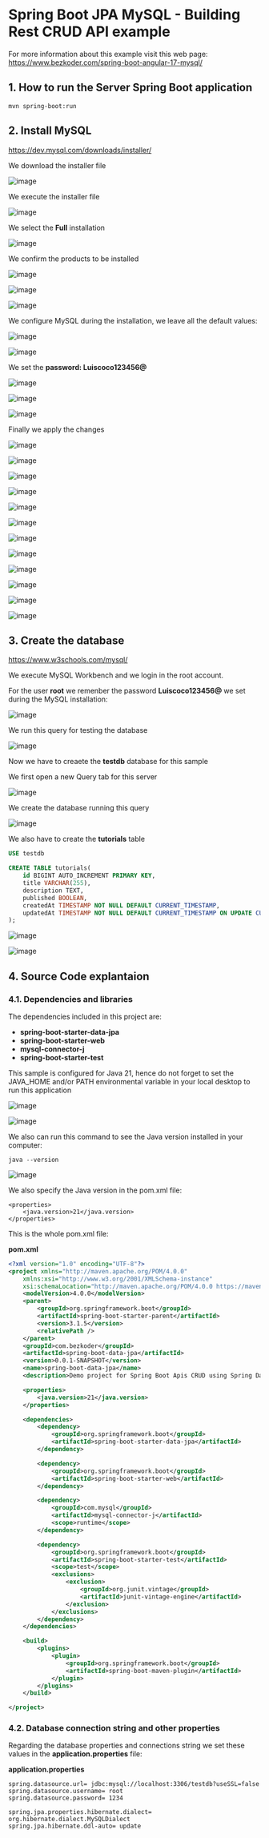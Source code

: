 # Spring Boot JPA MySQL - Building Rest CRUD API example

For more information about this example visit this web page: https://www.bezkoder.com/spring-boot-angular-17-mysql/

## 1. How to run the Server Spring Boot application
```
mvn spring-boot:run
```

## 2. Install MySQL

https://dev.mysql.com/downloads/installer/

We download the installer file

![image](https://github.com/luiscoco/CRUD_Sample1_spring-boot-mysql-server/assets/32194879/361e37ff-1a76-45c7-bc01-19d874849385)

We execute the installer file

![image](https://github.com/luiscoco/CRUD_Sample1_spring-boot-mysql-server/assets/32194879/7991538f-341f-4386-992e-3964a2a68b40)

We select the **Full** installation

![image](https://github.com/luiscoco/CRUD_Sample1_spring-boot-mysql-server/assets/32194879/5a7c45a2-09ea-4ef7-90f2-6473ac74b658)

We confirm the products to be installed

![image](https://github.com/luiscoco/CRUD_Sample1_spring-boot-mysql-server/assets/32194879/14642e4b-f74e-4831-a254-6cd5b5520ce6)

![image](https://github.com/luiscoco/CRUD_Sample1_spring-boot-mysql-server/assets/32194879/6d61cfc7-d23c-4b0d-be06-b91e3f09b0ab)

![image](https://github.com/luiscoco/CRUD_Sample1_spring-boot-mysql-server/assets/32194879/4c7af62a-e2c2-42cf-9c2d-99502a092b04)

We configure MySQL during the installation, we leave all the default values:

![image](https://github.com/luiscoco/CRUD_Sample1_spring-boot-mysql-server/assets/32194879/25d24878-6fe1-4f31-a529-a04ddcb7eb6a)

![image](https://github.com/luiscoco/CRUD_Sample1_spring-boot-mysql-server/assets/32194879/3b07f023-210b-4849-8204-518d91b0e547)

We set the **password: Luiscoco123456@**

![image](https://github.com/luiscoco/CRUD_Sample1_spring-boot-mysql-server/assets/32194879/9bbcdcb7-8644-4c0e-8260-da4f0d3d9ca2)

![image](https://github.com/luiscoco/CRUD_Sample1_spring-boot-mysql-server/assets/32194879/9ca6a26a-aa5e-4906-b993-5567c906fda9)

![image](https://github.com/luiscoco/CRUD_Sample1_spring-boot-mysql-server/assets/32194879/9f0e3ef7-8bf5-4c21-80f9-c69748554a4c)

Finally we apply the changes

![image](https://github.com/luiscoco/CRUD_Sample1_spring-boot-mysql-server/assets/32194879/f9b01fa7-44f3-4258-9c72-2fc5ba26d400)

![image](https://github.com/luiscoco/CRUD_Sample1_spring-boot-mysql-server/assets/32194879/9a3f593b-7d63-4977-9693-55dd50908a41)

![image](https://github.com/luiscoco/CRUD_Sample1_spring-boot-mysql-server/assets/32194879/c32f2d60-171a-49aa-98d1-64ce2831f3c2)

![image](https://github.com/luiscoco/CRUD_Sample1_spring-boot-mysql-server/assets/32194879/b0b0c41a-51e0-4c14-8902-7d9a269fcdec)

![image](https://github.com/luiscoco/CRUD_Sample1_spring-boot-mysql-server/assets/32194879/f38879b1-233c-40f6-8f01-b8705b9c910e)

![image](https://github.com/luiscoco/CRUD_Sample1_spring-boot-mysql-server/assets/32194879/b8cf50ee-101b-471e-9318-cf20c54f5bdc)

![image](https://github.com/luiscoco/CRUD_Sample1_spring-boot-mysql-server/assets/32194879/a5413152-6c40-496f-b0b3-5ed5ef5d42e9)

![image](https://github.com/luiscoco/CRUD_Sample1_spring-boot-mysql-server/assets/32194879/afa43d26-65bc-45f0-a69b-f7d94aca776a)

![image](https://github.com/luiscoco/CRUD_Sample1_spring-boot-mysql-server/assets/32194879/41a46fb6-7c9c-4fd4-96d2-1117d2eb5d3c)

![image](https://github.com/luiscoco/CRUD_Sample1_spring-boot-mysql-server/assets/32194879/ff87771b-cb6a-4412-bcf4-9078294f5940)

![image](https://github.com/luiscoco/CRUD_Sample1_spring-boot-mysql-server/assets/32194879/583002d8-6620-4f89-bf8c-11c42fb2e6af)

![image](https://github.com/luiscoco/CRUD_Sample1_spring-boot-mysql-server/assets/32194879/b8f62bd7-5c95-4e54-9278-c788562bebf8)

## 3. Create the database

https://www.w3schools.com/mysql/

We execute MySQL Workbench and we login in the root account.

For the user **root** we remenber the password **Luiscoco123456@** we set during the MySQL installation:

![image](https://github.com/luiscoco/CRUD_Sample1_spring-boot-mysql-server/assets/32194879/b7309da5-07da-42e9-9602-b3e0bac83259)

We run this query for testing the database

![image](https://github.com/luiscoco/CRUD_Sample1_spring-boot-mysql-server/assets/32194879/97e9014c-1423-4212-8731-fd6f26b54ab3)

Now we have to creaete the **testdb** database for this sample 

We first open a new Query tab for this server

![image](https://github.com/luiscoco/CRUD_Sample1_spring-boot-mysql-server/assets/32194879/ceb6813a-e76b-4ab6-9e08-7b5767ac40b0)

We create the database running this query

![image](https://github.com/luiscoco/CRUD_Sample1_spring-boot-mysql-server/assets/32194879/cc80e28f-5590-4915-9ffd-c18f23228c29)

We also have to create the **tutorials** table

```sql
USE testdb
```

```sql
CREATE TABLE tutorials(
    id BIGINT AUTO_INCREMENT PRIMARY KEY,
    title VARCHAR(255),
    description TEXT,
    published BOOLEAN,
    createdAt TIMESTAMP NOT NULL DEFAULT CURRENT_TIMESTAMP,
    updatedAt TIMESTAMP NOT NULL DEFAULT CURRENT_TIMESTAMP ON UPDATE CURRENT_TIMESTAMP
);
```

![image](https://github.com/luiscoco/CRUD_Sample1_spring-boot-mysql-server/assets/32194879/d8656a4e-9a33-4f07-be1f-b3848bc59d1b)

![image](https://github.com/luiscoco/CRUD_Sample1_spring-boot-mysql-server/assets/32194879/06a7fe8d-79bf-4638-b1f3-72488dc0a931)

## 4. Source Code explantaion

### 4.1. Dependencies and libraries

The dependencies included in this project are:

- **spring-boot-starter-data-jpa**
- **spring-boot-starter-web**
- **mysql-connector-j**
- **spring-boot-starter-test**

This sample is configured for Java 21, hence do not forget to set the JAVA_HOME and/or PATH environmental variable in your local desktop to run this application 

![image](https://github.com/luiscoco/CRUD_Sample1_spring-boot-mysql-server/assets/32194879/14d45f0d-c62e-4718-98fa-91618f770abe)

![image](https://github.com/luiscoco/CRUD_Sample1_spring-boot-mysql-server/assets/32194879/80386f51-a518-4256-b9f4-e51affab94b1)

We also can run this command to see the Java version installed in your computer:

```
java --version
```

![image](https://github.com/luiscoco/CRUD_Sample1_spring-boot-mysql-server/assets/32194879/47e181c6-f669-4c4b-af07-d480d428cbae)

We also specify the Java version in the pom.xml file:

```
<properties>
	<java.version>21</java.version>
</properties>
```

This is the whole pom.xml file:

**pom.xml**

```xml
<?xml version="1.0" encoding="UTF-8"?>
<project xmlns="http://maven.apache.org/POM/4.0.0"
	xmlns:xsi="http://www.w3.org/2001/XMLSchema-instance"
	xsi:schemaLocation="http://maven.apache.org/POM/4.0.0 https://maven.apache.org/xsd/maven-4.0.0.xsd">
	<modelVersion>4.0.0</modelVersion>
	<parent>
		<groupId>org.springframework.boot</groupId>
		<artifactId>spring-boot-starter-parent</artifactId>
		<version>3.1.5</version>
		<relativePath />
	</parent>
	<groupId>com.bezkoder</groupId>
	<artifactId>spring-boot-data-jpa</artifactId>
	<version>0.0.1-SNAPSHOT</version>
	<name>spring-boot-data-jpa</name>
	<description>Demo project for Spring Boot Apis CRUD using Spring Data JPA</description>

	<properties>
		<java.version>21</java.version>
	</properties>

	<dependencies>
		<dependency>
			<groupId>org.springframework.boot</groupId>
			<artifactId>spring-boot-starter-data-jpa</artifactId>
		</dependency>

		<dependency>
			<groupId>org.springframework.boot</groupId>
			<artifactId>spring-boot-starter-web</artifactId>
		</dependency>

		<dependency>
			<groupId>com.mysql</groupId>
			<artifactId>mysql-connector-j</artifactId>
			<scope>runtime</scope>
		</dependency>

		<dependency>
			<groupId>org.springframework.boot</groupId>
			<artifactId>spring-boot-starter-test</artifactId>
			<scope>test</scope>
			<exclusions>
				<exclusion>
					<groupId>org.junit.vintage</groupId>
					<artifactId>junit-vintage-engine</artifactId>
				</exclusion>
			</exclusions>
		</dependency>
	</dependencies>

	<build>
		<plugins>
			<plugin>
				<groupId>org.springframework.boot</groupId>
				<artifactId>spring-boot-maven-plugin</artifactId>
			</plugin>
		</plugins>
	</build>

</project>
```

### 4.2. Database connection string and other properties 

Regarding the database properties and connections string we set these values in the **application.properties** file:

**application.properties**

```
spring.datasource.url= jdbc:mysql://localhost:3306/testdb?useSSL=false
spring.datasource.username= root
spring.datasource.password= 1234

spring.jpa.properties.hibernate.dialect= org.hibernate.dialect.MySQLDialect
spring.jpa.hibernate.ddl-auto= update
```
